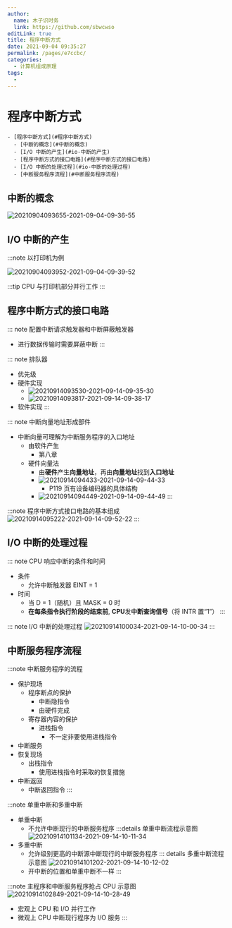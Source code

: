 ```yaml
---
author: 
  name: 木子识时务
  link: https://github.com/sbwcwso
editLink: true
title: 程序中断方式
date: 2021-09-04 09:35:27
permalink: /pages/e7ccbc/
categories: 
  - 计算机组成原理
tags: 
  - 
---
```


# 程序中断方式

```markmap
- [程序中断方式](#程序中断方式)
  - [中断的概念](#中断的概念)
  - [I/O 中断的产生](#io-中断的产生)
  - [程序中断方式的接口电路](#程序中断方式的接口电路)
  - [I/O 中断的处理过程](#io-中断的处理过程)
  - [中断服务程序流程](#中断服务程序流程)
```

## 中断的概念

![20210904093655-2021-09-04-09-36-55](https://cdn.jsdelivr.net/gh/sbwcwso/PicBed@master/20210904093655-2021-09-04-09-36-55.png)

## I/O 中断的产生

:::note 以打印机为例

![20210904093952-2021-09-04-09-39-52](https://cdn.jsdelivr.net/gh/sbwcwso/PicBed@master/20210904093952-2021-09-04-09-39-52.png)

:::tip CPU 与打印机部分并行工作
:::

## 程序中断方式的接口电路

::: note 配置中断请求触发器和中断屏蔽触发器
* 进行数据传输时需要屏蔽中断
:::

::: note 排队器
* 优先级
* 硬件实现
  * ![20210914093530-2021-09-14-09-35-30](https://cdn.jsdelivr.net/gh/sbwcwso/PicBed@master/20210914093530-2021-09-14-09-35-30.png)
  * ![20210914093817-2021-09-14-09-38-17](https://cdn.jsdelivr.net/gh/sbwcwso/PicBed@master/20210914093817-2021-09-14-09-38-17.png)
* 软件实现
:::

::: note 中断向量地址形成部件
* 中断向量可理解为中断服务程序的入口地址
  * 由软件产生
    * 第八章
  * 硬件向量法
    * 由**硬件**产生**向量地址**，再由**向量地址**找到**入口地址**
    * ![20210914094433-2021-09-14-09-44-33](https://cdn.jsdelivr.net/gh/sbwcwso/PicBed@master/20210914094433-2021-09-14-09-44-33.png)
      * P119 页有设备编码器的具体结构
    * ![20210914094449-2021-09-14-09-44-49](https://cdn.jsdelivr.net/gh/sbwcwso/PicBed@master/20210914094449-2021-09-14-09-44-49.png)
:::

:::note 程序中断方式接口电路的基本组成
![20210914095222-2021-09-14-09-52-22](https://cdn.jsdelivr.net/gh/sbwcwso/PicBed@master/20210914095222-2021-09-14-09-52-22.png)
:::

## I/O 中断的处理过程

::: note CPU 响应中断的条件和时间
* 条件
  * 允许中断触发器 EINT = 1
* 时间
  * 当 D = 1（随机）且 MASK = 0 时
  * **在每条指令执行阶段的结束前**, **CPU**发**中断查询信号**（将 INTR 置“1”）
:::

::: note I/O 中断的处理过程
![20210914100034-2021-09-14-10-00-34](https://cdn.jsdelivr.net/gh/sbwcwso/PicBed@master/20210914100034-2021-09-14-10-00-34.png)
:::

## 中断服务程序流程

:::note 中断服务程序的流程
* 保护现场
  * 程序断点的保护
    * 中断隐指令
    * 由硬件完成
  * 寄存器内容的保护
    * 进栈指令
      * 不一定非要使用进栈指令
* 中断服务
* 恢复现场
  * 出栈指令
    * 使用进栈指令时采取的恢复措施
* 中断返回
  * 中断返回指令
:::

:::note 单重中断和多重中断
* 单重中断
  * 不允许中断现行的中断服务程序
  :::details 单重中断流程示意图
  ![20210914101134-2021-09-14-10-11-34](https://cdn.jsdelivr.net/gh/sbwcwso/PicBed@master/20210914101134-2021-09-14-10-11-34.png)
* 多重中断
  * 允许级别更高的中断源中断现行的中断服务程序
  ::: details 多重中断流程示意图
  ![20210914101202-2021-09-14-10-12-02](https://cdn.jsdelivr.net/gh/sbwcwso/PicBed@master/20210914101202-2021-09-14-10-12-02.png)
  * 开中断的位置和单重中断不一样
:::

:::note 主程序和中断服务程序抢占 CPU 示意图
![20210914102849-2021-09-14-10-28-49](https://cdn.jsdelivr.net/gh/sbwcwso/PicBed@master/20210914102849-2021-09-14-10-28-49.png)
* 宏观上 CPU 和 I/O 并行工作
* 微观上 CPU 中断现行程序为 I/O 服务
:::


